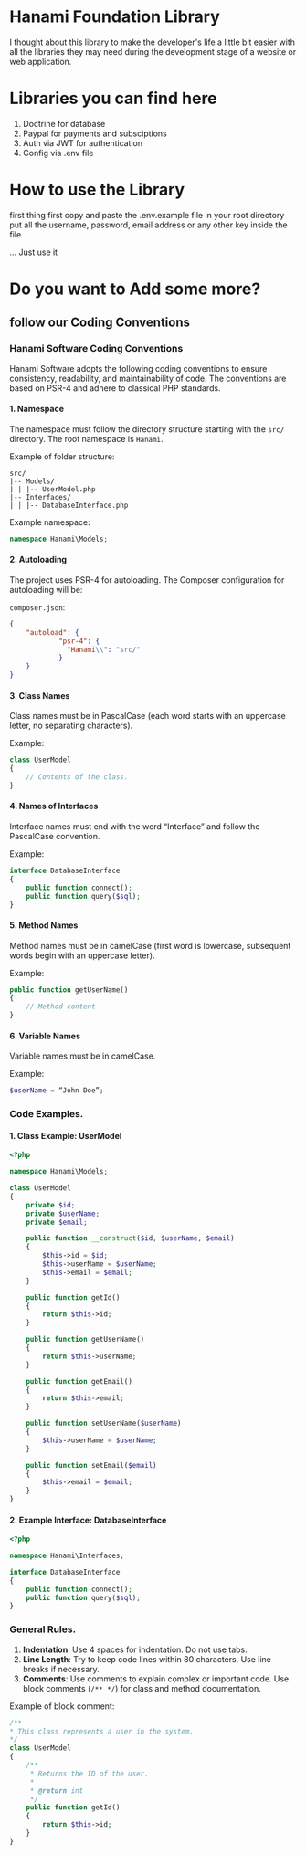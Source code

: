 # Hanami Foundation Library
I thought about this library to make the developer's life a little bit easier with all the libraries they may need during the development stage of a website or web application.
# Libraries you can find here
1. Doctrine for database
2. Paypal for payments and subsciptions
3. Auth via JWT for authentication
4. Config via .env file

# How to use the Library
first thing first copy and paste the .env.example file in your root directory
put all the username, password, email address or any other key inside the file

... Just use it

# Do you want to Add some more?

## follow our Coding Conventions
### Hanami Software Coding Conventions

Hanami Software adopts the following coding conventions to ensure consistency, readability, and maintainability of code. The conventions are based on PSR-4 and adhere to classical PHP standards.

#### 1. **Namespace**
The namespace must follow the directory structure starting with the `src/` directory. The root namespace is `Hanami`.

Example of folder structure:
```
src/
|-- Models/
| | |-- UserModel.php
|-- Interfaces/
| | |-- DatabaseInterface.php
```

Example namespace:
```php
namespace Hanami\Models;
```

#### 2. **Autoloading**
The project uses PSR-4 for autoloading. The Composer configuration for autoloading will be:

`composer.json`:
```json
{
    "autoload": {
            "psr-4": {
              "Hanami\\": "src/"
            }
    }
}
```

#### 3. **Class Names**
Class names must be in PascalCase (each word starts with an uppercase letter, no separating characters).

Example:
```php
class UserModel
{
    // Contents of the class.
}
```

#### 4. **Names of Interfaces**
Interface names must end with the word “Interface” and follow the PascalCase convention.

Example:
```php
interface DatabaseInterface
{
    public function connect();
    public function query($sql);
}
```

#### 5. **Method Names**
Method names must be in camelCase (first word is lowercase, subsequent words begin with an uppercase letter).

Example:
```php
public function getUserName()
{
    // Method content
}
```

#### 6. **Variable Names**
Variable names must be in camelCase.

Example:
```php
$userName = “John Doe”;
```

### Code Examples.

#### 1. **Class Example: UserModel**

```php
<?php

namespace Hanami\Models;

class UserModel
{
    private $id;
    private $userName;
    private $email;

    public function __construct($id, $userName, $email)
    {
        $this->id = $id;
        $this->userName = $userName;
        $this->email = $email;
    }

    public function getId()
    {
        return $this->id;
    }

    public function getUserName()
    {
        return $this->userName;
    }

    public function getEmail()
    {
        return $this->email;
    }

    public function setUserName($userName)
    {
        $this->userName = $userName;
    }

    public function setEmail($email)
    {
        $this->email = $email;
    }
}
```

#### 2. **Example Interface: DatabaseInterface**

```php
<?php

namespace Hanami\Interfaces;

interface DatabaseInterface
{
    public function connect();
    public function query($sql);
}
```

### General Rules.

1. **Indentation**: Use 4 spaces for indentation. Do not use tabs.
2. **Line Length**: Try to keep code lines within 80 characters. Use line breaks if necessary.
3. **Comments**: Use comments to explain complex or important code. Use block comments (`/** */`) for class and method documentation.

Example of block comment:
```php
/**
* This class represents a user in the system.
*/
class UserModel
{
    /**
     * Returns the ID of the user.
     *
     * @return int
     */
    public function getId()
    {
        return $this->id;
    }
}
